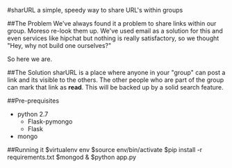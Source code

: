 #sharURL
a simple, speedy way to share URL's within groups

##The Problem
We've always found it a problem to share links within our group. Moreso re-look them up. We've used email as a solution for this and even services like hipchat but nothing is really satisfactory, so we thought "Hey, why not build one ourselves?" 

So here we are. 

##The Solution
sharURL is a place where anyone in your "group" can post a link and its visible to the others. The other people who are part of the group can mark that link as **read**. This will be backed up by a solid search feature.

##Pre-prequisites
* python 2.7
    * Flask-pymongo
    * Flask
* mongo

##Running it
    $virtualenv env
    $source env/bin/activate
    $pip install -r requirements.txt
    $mongod &
    $python app.py 
